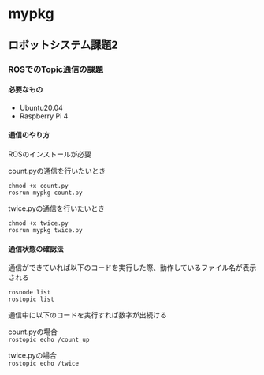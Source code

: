 # mypkg

## ロボットシステム課題2

### ROSでのTopic通信の課題

#### 必要なもの

- Ubuntu20.04
- Raspberry Pi 4

#### 通信のやり方

ROSのインストールが必要  

count.pyの通信を行いたいとき

```chmod +x count.py```  
```rosrun mypkg count.py```

twice.pyの通信を行いたいとき

```chmod +x twice.py```  
```rosrun mypkg twice.py```

#### 通信状態の確認法

通信ができていれば以下のコードを実行した際、動作しているファイル名が表示される

```rosnode list```  
```rostopic list```

通信中に以下のコードを実行すれば数字が出続ける

count.pyの場合  
```rostopic echo /count_up```

twice.pyの場合  
```rostopic echo /twice```
